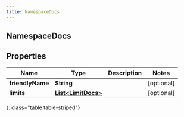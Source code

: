 ```yaml
---
title: NamespaceDocs
---
```

## NamespaceDocs


## Properties

| Name | Type | Description | Notes |
| ------------ | ------------- | ------------- | ------------- |
| **friendlyName** | <!----><!---->**String**<!----> |  |  [optional] |
| **limits** | <!----><!---->[**List&lt;LimitDocs&gt;**](LimitDocs.html)<!----> |  |  [optional] |
{: class="table table-striped"}



